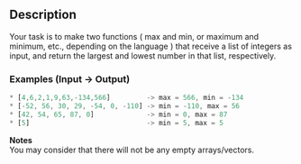 ## Description

Your task is to make two functions ( max and min, or maximum and minimum, etc., depending on the language ) that receive a list of integers as input, and return the largest and lowest number in that list, respectively.

### Examples (Input -> Output)

```ts
* [4,6,2,1,9,63,-134,566]         -> max = 566, min = -134
* [-52, 56, 30, 29, -54, 0, -110] -> min = -110, max = 56
* [42, 54, 65, 87, 0]             -> min = 0, max = 87
* [5]                             -> min = 5, max = 5
```

**Notes**  
You may consider that there will not be any empty arrays/vectors.
